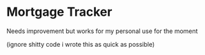 # Mortgage Tracker

Needs improvement but works for my personal use for the moment

(ignore shitty code i wrote this as quick as possible)
